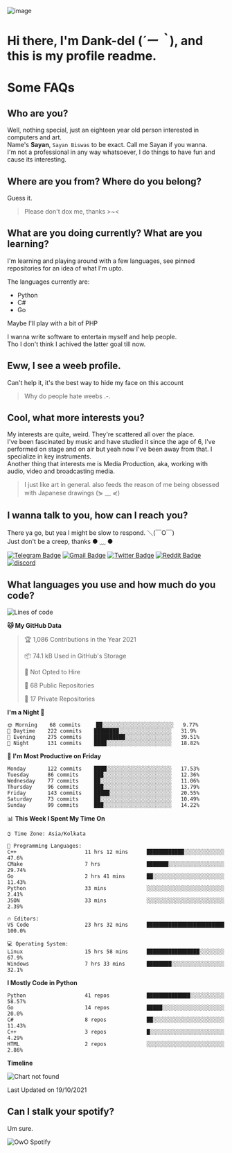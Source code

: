 ![image](https://user-images.githubusercontent.com/63096193/125182844-29f20800-e22f-11eb-8dc9-b0f2d29647bb.png)

# **Hi there, I'm Dank-del (*´ー｀*), and this is my profile readme.**
<!--  [![Profile views](https://gpvc.arturio.dev/dank-del)](https://github.com/dank-del) -->
# Some FAQs

## **Who are you?**

Well, nothing special, just an eighteen year old person interested in computers and art. \
Name's **Sayan**, `Sayan Biswas` to be exact. Call me Sayan if you wanna. \
I'm not a professional in any way whatsoever, I do things to have fun and cause its interesting.

## **Where are you from? Where do you belong?**

Guess it.
> Please don't dox me, thanks >~<

## **What are you doing currently? What are you learning?**

I'm learning and playing around with a few languages, see pinned repositories for an idea of what I'm upto.

The languages currently are:

- Python
- C#
- Go

Maybe I'll play with a bit of PHP

I wanna write software to entertain myself and help people. \
Tho I don't think I achived the latter goal till now.

## **Eww, I see a weeb profile.**

Can't help it, it's the best way to hide my face on this account
> Why do people hate weebs .-.

## **Cool, what more interests you?**

My interests are quite, weird. They're scattered all over the place. \
I've been fascinated by music and have studied it since the age of 6, I've performed on stage and on air but yeah now I've been away from that. I specialize in key instruments. \
Another thing that interests me is Media Production, aka, working with audio, video and broadcasting media.

> I just like art in general. also feeds the reason of me being obsessed with Japanese drawings (⋟ ﹏ ⋞)

## **I wanna talk to you, how can I reach you?**

There ya go, but yea I might be slow to respond. ＼(￣O￣) \
Just don't be a creep, thanks ● ﹏ ●

[![Telegram Badge](https://img.shields.io/badge/-dank_as_fuck-1ca0f1?style=flat-square&logo=telegram&logoColor=white&link=https://t.me/dank_as_fuck)](https://t.me/dank_as_fuck)
[![Gmail Badge](https://img.shields.io/badge/-chizuru@kanojo.tk-c14438?style=flat-square&logo=Gmail&logoColor=white&link=mailto:chizuru@kanojo.tk)](mailto:chizuru@kanojo.tk)
[![Twitter Badge](https://img.shields.io/twitter/follow/TheDankDel?style=social)](https://twitter.com/TheDankDel)
[![Reddit Badge](https://img.shields.io/reddit/user-karma/combined/dank_as_fuck_?style=social)](https://www.reddit.com/user/dank_as_fuck_/)
[![discord](https://discord-md-badge.vercel.app/api/shield/506536929152466945?style=social)](https://discordapp.com/users/506536929152466945)

## **What languages you use and how much do you code?**

<!--START_SECTION:waka-->
![Lines of code](https://img.shields.io/badge/From%20Hello%20World%20I%27ve%20Written-941440%20lines%20of%20code-blue)

**🐱 My GitHub Data** 

> 🏆 1,086 Contributions in the Year 2021
 > 
> 📦 74.1 kB Used in GitHub's Storage 
 > 
> 🚫 Not Opted to Hire
 > 
> 📜 68 Public Repositories 
 > 
> 🔑 17 Private Repositories  
 > 
**I'm a Night 🦉** 

```text
🌞 Morning    68 commits     ██░░░░░░░░░░░░░░░░░░░░░░░   9.77% 
🌆 Daytime    222 commits    ████████░░░░░░░░░░░░░░░░░   31.9% 
🌃 Evening    275 commits    ██████████░░░░░░░░░░░░░░░   39.51% 
🌙 Night      131 commits    ████░░░░░░░░░░░░░░░░░░░░░   18.82%

```
📅 **I'm Most Productive on Friday** 

```text
Monday       122 commits    ████░░░░░░░░░░░░░░░░░░░░░   17.53% 
Tuesday      86 commits     ███░░░░░░░░░░░░░░░░░░░░░░   12.36% 
Wednesday    77 commits     ██░░░░░░░░░░░░░░░░░░░░░░░   11.06% 
Thursday     96 commits     ███░░░░░░░░░░░░░░░░░░░░░░   13.79% 
Friday       143 commits    █████░░░░░░░░░░░░░░░░░░░░   20.55% 
Saturday     73 commits     ██░░░░░░░░░░░░░░░░░░░░░░░   10.49% 
Sunday       99 commits     ███░░░░░░░░░░░░░░░░░░░░░░   14.22%

```


📊 **This Week I Spent My Time On** 

```text
⌚︎ Time Zone: Asia/Kolkata

💬 Programming Languages: 
C++                      11 hrs 12 mins      ████████████░░░░░░░░░░░░░   47.6% 
CMake                    7 hrs               ███████░░░░░░░░░░░░░░░░░░   29.74% 
Go                       2 hrs 41 mins       ██░░░░░░░░░░░░░░░░░░░░░░░   11.43% 
Python                   33 mins             ░░░░░░░░░░░░░░░░░░░░░░░░░   2.41% 
JSON                     33 mins             ░░░░░░░░░░░░░░░░░░░░░░░░░   2.39%

🔥 Editors: 
VS Code                  23 hrs 32 mins      █████████████████████████   100.0%

💻 Operating System: 
Linux                    15 hrs 58 mins      █████████████████░░░░░░░░   67.9% 
Windows                  7 hrs 33 mins       ████████░░░░░░░░░░░░░░░░░   32.1%

```

**I Mostly Code in Python** 

```text
Python                   41 repos            ██████████████░░░░░░░░░░░   58.57% 
Go                       14 repos            █████░░░░░░░░░░░░░░░░░░░░   20.0% 
C#                       8 repos             ██░░░░░░░░░░░░░░░░░░░░░░░   11.43% 
C++                      3 repos             █░░░░░░░░░░░░░░░░░░░░░░░░   4.29% 
HTML                     2 repos             ░░░░░░░░░░░░░░░░░░░░░░░░░   2.86%

```


**Timeline**

![Chart not found](https://raw.githubusercontent.com/Dank-del/Dank-del/main/charts/bar_graph.png) 


 Last Updated on 19/10/2021
<!--END_SECTION:waka-->

## **Can I stalk your spotify?**

Um sure.

![OwO Spotify](https://spotify-recently-played-readme.vercel.app/api?user=31fdrsslnr7nvq4ytqwtw7c4rxfm&count=5)
